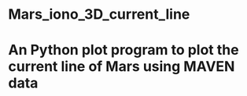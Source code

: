 # Mars_iono_3D_current_line

# An Python plot program to plot the current line of Mars using MAVEN data
